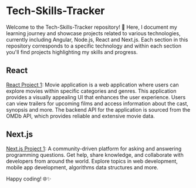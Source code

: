 # Tech-Skills-Tracker

Welcome to the Tech-Skills-Tracker repository! 🚀 Here, I document my learning journey and showcase projects related to various technologies, currently including Angular, Node.js, React and Next.js. Each section in this repository corresponds to a specific technology and within each section you'll find projects highlighting my skills and progress.

<!--
## Table of Contents-->

<!--1. [Angular](#angular)-->
<!--2. [Node.js](#nodejs)-->
<!--3. [React](#react)-->
<!--4. [Next.js](#nextjs)-->

<!--## Angular-->

<!--In this section, you'll find projects and notes related to Angular. Each project is designed to reinforce my understanding of Angular concepts and build real-world applications.-->

<!--- [Angular Project 1](./angular/project1): Description of the project and its purpose.-->
<!--- [Angular Project 2](./angular/project2): Description of the project and its purpose.-->

<!-- Add more Angular projects as needed -->

<!--## Node.js-->

<!--Explore my Node.js projects, where I delve into backend development and showcase my skills in building server-side applications.-->

<!--- [Node.js Project 1](./nodejs/project1): Description of the project and its purpose.-->
<!--- [Node.js Project 2](./nodejs/project2): Description of the project and its purpose.-->

<!-- Add more Node.js projects as needed -->

## React

<!--This section features React projects that demonstrate my proficiency in building dynamic and responsive user interfaces.-->

[React Project 1](React/filmpire): Movie application is a web application where users can explore movies within specific categories and genres. This application provides a visually appealing UI that enhances the user experience. Users can view trailers for upcoming films and access information about the cast, synopsis and more. The backend API for the application is sourced from the OMDb API, which provides reliable and extensive movie data.
<!--- [React Project 2](./react/project2): Description of the project and its purpose.-->

<!-- Add more React projects as needed -->

## Next.js

<!--Check out my Next.js projects, combining React with server-side rendering for efficient and performant web applications.-->

[Next.js Project 1](Next.js/devoverflow): A community-driven platform for asking and answering programming questions. Get help, share knowledge, and collaborate with developers from around the world. Explore topics in web development, mobile app development, algorithms data structures and more.
<!--- [Next.js Project 2](./nextjs/project2): Description of the project and its purpose.-->

<!-- Add more Next.js projects as needed -->

<!--## Contribution-->

<!--Feel free to explore the projects, provide feedback, or suggest improvements. If you have ideas for additional projects or topics you'd like me to cover, I welcome contributions and collaboration.
-->

Happy coding! 🌐✨
